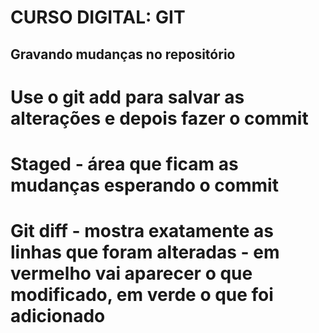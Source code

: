 # CURSO DIGITAL: GIT

## Gravando mudanças no repositório 

# Use o git add para salvar as alterações e depois fazer o commit 
# Staged - área que ficam as mudanças esperando o commit 
# Git diff - mostra exatamente as linhas que foram alteradas - em vermelho vai aparecer o que modificado, em verde o que foi adicionado  